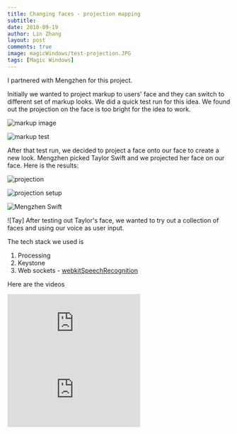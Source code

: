 ```yaml
---
title: Changing faces - projection mapping
subtitle:
date: 2018-09-19
author: Lin Zhang
layout: post
comments: true
image: magicWindows/test-projection.JPG
tags: [Magic Windows]
---
```


I partnered with Mengzhen for this project.

Initially we wanted to project markup to users' face and they can switch to different set of markup looks.
We did a quick test run for this idea. We found out the projection on the face is too bright for the idea to work.

![markup image]({{site.baseurl}}/images/magicWindows/p1.png)

![markup test]({{site.baseurl}}/images/magicWindows/markup.JPG)

After that test run, we decided to project a face onto our face to create a new look. Mengzhen picked Taylor Swift and we projected her face on our face. Here is the results:

![projection]({{site.baseurl}}/images/magicWindows/test-projection.JPG)

![projection setup]({{site.baseurl}}/images/magicWindows/setup.JPG)

![Mengzhen Swift]({{site.baseurl}}/images/magicWindows/test-face-two.JPG)

![Tay]
After testing out Taylor's face, we wanted to try out a collection of faces and using our voice as user input.

The tech stack we used is
1. Processing
2. Keystone
3. Web sockets - [webkitSpeechRecognition](https://developer.mozilla.org/en-US/docs/Web/API/Web_Speech_API)

Here are the videos
<iframe src="https://www.youtube.com/embed/Czpe1D-LkcE" frameborder="0" allow="autoplay; encrypted-media" allowfullscreen></iframe>


<iframe src="https://www.youtube.com/embed/QWDML2B-2tc" frameborder="0" allow="autoplay; encrypted-media" allowfullscreen></iframe>
